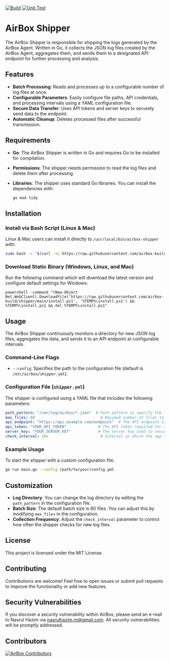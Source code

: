 [![Build](https://github.com/airbox-build/shipper/actions/workflows/release.yml/badge.svg)](https://github.com/airbox-build/shipper/actions/workflows/release.yml) [![Unit Test](https://github.com/airbox-build/shipper/actions/workflows/unit-test.yml/badge.svg)](https://github.com/airbox-build/shipper/actions/workflows/unit-test.yml)

# AirBox Shipper

The AirBox Shipper is responsible for shipping the logs generated by the AirBox Agent. Written in Go, it collects the JSON log files created by the AirBox Agent, aggregates them, and sends them to a designated API endpoint for further processing and analysis.

## Features

- **Batch Processing**: Reads and processes up to a configurable number of log files at once.
- **Configurable Parameters**: Easily configure file paths, API credentials, and processing intervals using a YAML configuration file.
- **Secure Data Transfer**: Uses API tokens and server keys to securely send data to the endpoint.
- **Automatic Cleanup**: Deletes processed files after successful transmission.

## Requirements

- **Go**: The AirBox Shipper is written in Go and requires Go to be installed for compilation.
- **Permissions**: The shipper needs permission to read the log files and delete them after processing.
- **Libraries**: The shipper uses standard Go libraries. You can install the dependencies with:

  ```sh
  go mod tidy
  ```

## Installation

### Install via Bash Script (Linux & Mac)

Linux & Mac users can install it directly to `/usr/local/bin/airbox-shipper` with:

```bash
sudo bash -c "$(curl -sL https://raw.githubusercontent.com/airbox-build/shipper/main/install)"
```

### Download Static Binary (Windows, Linux, and Mac)

Run the following command which will download the latest version and configure default settings for Windows:

```batch
powershell -command "(New-Object Net.WebClient).DownloadFile('https://raw.githubusercontent.com/airbox-build/shipper/main/install.ps1', '%TEMP%\install.ps1') && %TEMP%\install.ps1 && del %TEMP%\install.ps1"
```

## Usage

The AirBox Shipper continuously monitors a directory for new JSON log files, aggregates the data, and sends it to an API endpoint at configurable intervals.

### Command-Line Flags

- `--config`: Specifies the path to the configuration file (default is `/etc/airbox/shipper.yml`).

### Configuration File (`shipper.yml`)

The shipper is configured using a YAML file that includes the following parameters:

```yaml
path_pattern: "/var/log/airbox/*.json"  # Path pattern to specify the location of JSON files to be processed.
max_files: 60                             # Maximum number of files to process at one time.
api_endpoint: "https://api.example.com/endpoint"  # The API endpoint to which the payload will be sent.
api_token: "YOUR_API_TOKEN"              # The API token required for authenticating with the API endpoint.
server_key: "YOUR_SERVER_KEY"            # The server key used to secure the connection to the API endpoint.
check_interval: 10s                       # Interval at which the app should check for new files.
```

### Example Usage

To start the shipper with a custom configuration file:

```sh
go run main.go --config /path/to/your/config.yml
```

## Customization

- **Log Directory**: You can change the log directory by editing the `path_pattern` in the configuration file.
- **Batch Size**: The default batch size is 60 files. You can adjust this by modifying `max_files` in the configuration.
- **Collection Frequency**: Adjust the `check_interval` parameter to control how often the shipper checks for new log files.

## License

This project is licensed under the MIT License.

## Contributing

Contributions are welcome! Feel free to open issues or submit pull requests to improve the functionality or add new features.

## Security Vulnerabilities

If you discover a security vulnerability within AirBox, please send an e-mail to Nasrul Hazim via [nasrulhazim.m@gmail.com](mailto:nasrulhazim.m@gmail.com). All security vulnerabilities will be promptly addressed.

## Contributors

<a href="https://github.com/airbox-build/shipper/graphs/contributors">
  <img src="https://contrib.rocks/image?repo=airbox-build/shipper"  alt="AirBox Contributors"/>
</a>

